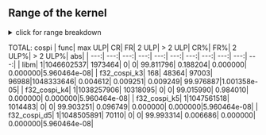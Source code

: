 ## Range of the kernel

<details markdown="1"><summary>click for range breakdown</summary>


running: minimal sanity check

checking: cospi on [00000000,38a2f983] [0.000000e+00,7.771237e-05] : {constant result range 0x1p+0}
|           func|   max ULP|        CR|        FR|     2 ULP|   > 2 ULP|       CR%|       FR%|    2 ULP%|  > 2 ULP%|         abs|
|           ---:|      ---:|      ---:|      ---:|      ---:|      ---:|      ---:|      ---:|      ---:|      ---:|        ---:|
|           libm|         0| 950204804|         0|         0|         0|100.000000|  0.000000|  0.000000|  0.000000|0.000000e+00|
|   f32_cospi_k3|       167|         0|         0|         0| 950204804|  0.000000|  0.000000|  0.000000|100.000000|9.953976e-06|
|   f32_cospi_k4|         0| 950204804|         0|         0|         0|100.000000|  0.000000|  0.000000|  0.000000|0.000000e+00|
|   f32_cospi_k5|         0| 950204804|         0|         0|         0|100.000000|  0.000000|  0.000000|  0.000000|0.000000e+00|
|   f32_cospi_d5|         1| 950196307|      8497|         0|         0| 99.999106|  0.000894|  0.000000|  0.000000|5.960464e-08|

checking: cospi on [38a2f984,3d000000] [7.771238e-05,3.125000e-02]
|           func|   max ULP|        CR|        FR|     2 ULP|   > 2 ULP|       CR%|       FR%|    2 ULP%|  > 2 ULP%|         abs|
|           ---:|      ---:|      ---:|      ---:|      ---:|      ---:|      ---:|      ---:|      ---:|      ---:|        ---:|
|           libm|         1|  73174537|     30836|         0|         0| 99.957877|  0.042123|  0.000000|  0.000000|5.960464e-08|
|   f32_cospi_k3|       167|         0|         0|         0|  73205373|  0.000000|  0.000000|  0.000000|100.000000|9.953976e-06|
|   f32_cospi_k4|         1|  72124187|   1081186|         0|         0| 98.523078|  1.476922|  0.000000|  0.000000|5.960464e-08|
|   f32_cospi_k5|         1|  73185536|     19837|         0|         0| 99.972902|  0.027098|  0.000000|  0.000000|5.960464e-08|
|   f32_cospi_d5|         1|  73155119|     50254|         0|         0| 99.931352|  0.068648|  0.000000|  0.000000|5.960464e-08|

checking: cospi on [3d000000,3d7fffff] [3.125000e-02,6.250000e-02]
|           func|   max ULP|        CR|        FR|     2 ULP|   > 2 ULP|       CR%|       FR%|    2 ULP%|  > 2 ULP%|         abs|
|           ---:|      ---:|      ---:|      ---:|      ---:|      ---:|      ---:|      ---:|      ---:|      ---:|        ---:|
|           libm|         1|   8294696|     93912|         0|         0| 98.880482|  1.119518|  0.000000|  0.000000|5.960464e-08|
|   f32_cospi_k3|       122|         0|         0|         0|   8388608|  0.000000|  0.000000|  0.000000|100.000000|7.271767e-06|
|   f32_cospi_k4|         1|   5763094|   2625514|         0|         0| 68.701434| 31.298566|  0.000000|  0.000000|5.960464e-08|
|   f32_cospi_k5|         1|   8333086|     55522|         0|         0| 99.338126|  0.661874|  0.000000|  0.000000|5.960464e-08|
|   f32_cospi_d5|         1|   8386121|      2487|         0|         0| 99.970353|  0.029647|  0.000000|  0.000000|5.960464e-08|

checking: cospi on [3d800000,3dffffff] [6.250000e-02,1.250000e-01]
|           func|   max ULP|        CR|        FR|     2 ULP|   > 2 ULP|       CR%|       FR%|    2 ULP%|  > 2 ULP%|         abs|
|           ---:|      ---:|      ---:|      ---:|      ---:|      ---:|      ---:|      ---:|      ---:|      ---:|        ---:|
|           libm|         1|   8005574|    383034|         0|         0| 95.433879|  4.566121|  0.000000|  0.000000|5.960464e-08|
|   f32_cospi_k3|       168|     32267|     64556|     64596|   8227189|  0.384653|  0.769567|  0.770044| 98.075736|1.001358e-05|
|   f32_cospi_k4|         1|   4512043|   3876565|         0|         0| 53.787744| 46.212256|  0.000000|  0.000000|5.960464e-08|
|   f32_cospi_k5|         1|   8192256|    196352|         0|         0| 97.659302|  2.340698|  0.000000|  0.000000|5.960464e-08|
|   f32_cospi_d5|         1|   8384324|      4284|         0|         0| 99.948931|  0.051069|  0.000000|  0.000000|5.960464e-08|

checking: cospi on [3e000000,3e7fffff] [1.250000e-01,2.500000e-01]
|           func|   max ULP|        CR|        FR|     2 ULP|   > 2 ULP|       CR%|       FR%|    2 ULP%|  > 2 ULP%|         abs|
|           ---:|      ---:|      ---:|      ---:|      ---:|      ---:|      ---:|      ---:|      ---:|      ---:|        ---:|
|           libm|         1|   6922926|   1465682|         0|         0| 82.527709| 17.472291|  0.000000|  0.000000|5.960464e-08|
|   f32_cospi_k3|       168|     16097|     32447|     32392|   8307672|  0.191891|  0.386798|  0.386143| 99.035168|1.001358e-05|
|   f32_cospi_k4|         1|   5653778|   2734830|         0|         0| 67.398286| 32.601714|  0.000000|  0.000000|5.960464e-08|
|   f32_cospi_k5|         1|   7645836|    742772|         0|         0| 91.145468|  8.854532|  0.000000|  0.000000|5.960464e-08|
|   f32_cospi_d5|         1|   8384020|      4588|         0|         0| 99.945307|  0.054693|  0.000000|  0.000000|5.960464e-08|

</details>


TOTAL: cospi
|           func|   max ULP|        CR|        FR|     2 ULP|   > 2 ULP|       CR%|       FR%|    2 ULP%|  > 2 ULP%|         abs|
|           ---:|      ---:|      ---:|      ---:|      ---:|      ---:|      ---:|      ---:|      ---:|      ---:|        ---:|
|           libm|         1|1046602537|   1973464|         0|         0| 99.811796|  0.188204|  0.000000|  0.000000|5.960464e-08|
|   f32_cospi_k3|       168|     48364|     97003|     96988|1048333646|  0.004612|  0.009251|  0.009249| 99.976887|1.001358e-05|
|   f32_cospi_k4|         1|1038257906|  10318095|         0|         0| 99.015990|  0.984010|  0.000000|  0.000000|5.960464e-08|
|   f32_cospi_k5|         1|1047561518|   1014483|         0|         0| 99.903251|  0.096749|  0.000000|  0.000000|5.960464e-08|
|   f32_cospi_d5|         1|1048505891|     70110|         0|         0| 99.993314|  0.006686|  0.000000|  0.000000|5.960464e-08|
